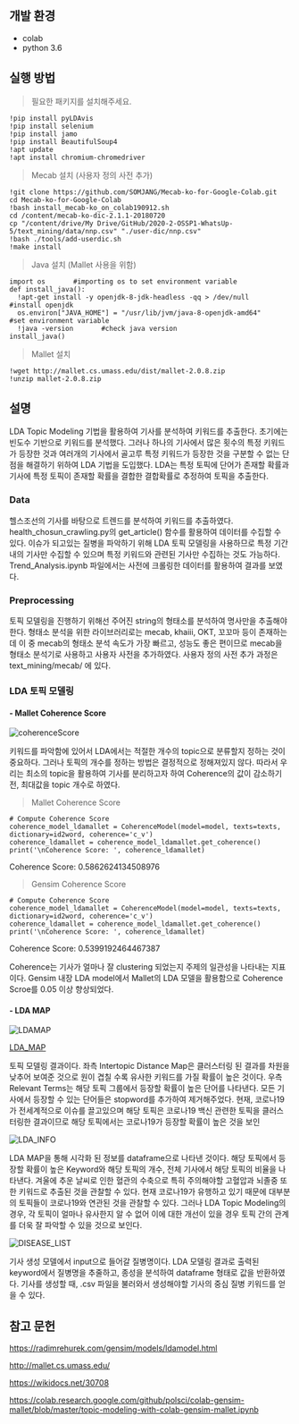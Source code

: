 ## 개발 환경
- colab
- python 3.6

## 실행 방법
> 필요한 패키지를 설치해주세요. 
```
!pip install pyLDAvis
!pip install selenium
!pip install jamo
!pip install BeautifulSoup4
!apt update
!apt install chromium-chromedriver 
```

> Mecab 설치 (사용자 정의 사전 추가) 
```
!git clone https://github.com/SOMJANG/Mecab-ko-for-Google-Colab.git
cd Mecab-ko-for-Google-Colab
!bash install_mecab-ko_on_colab190912.sh
cd /content/mecab-ko-dic-2.1.1-20180720
cp "/content/drive/My Drive/GitHub/2020-2-OSSP1-WhatsUp-5/text_mining/data/nnp.csv" "./user-dic/nnp.csv"
!bash ./tools/add-userdic.sh
!make install
```

> Java 설치 (Mallet 사용을 위함) 
```
import os       #importing os to set environment variable
def install_java():
  !apt-get install -y openjdk-8-jdk-headless -qq > /dev/null      #install openjdk
  os.environ["JAVA_HOME"] = "/usr/lib/jvm/java-8-openjdk-amd64"     #set environment variable
  !java -version       #check java version
install_java()
```

> Mallet 설치
```
!wget http://mallet.cs.umass.edu/dist/mallet-2.0.8.zip
!unzip mallet-2.0.8.zip
```

## 설명

LDA Topic Modeling 기법을 활용하여 기사를 분석하여 키워드를 추출한다. 초기에는 빈도수 기반으로 키워드를 분석했다. 그러나 하나의 기사에서 많은 횟수의 특정 키워드가 등장한 것과 여러개의 기사에서 골고루 특정 키워드가 등장한 것을 구분할 수 없는 단점을 해결하기 위하여 LDA 기법을 도입했다. LDA는 특정 토픽에 단어가 존재할 확률과 기사에 특정 토픽이 존재할 확률을 결합한 결합확률로 추정하여 토픽을 추출한다.


### Data
헬스조선의 기사를 바탕으로 트렌드를 분석하여 키워드를 추출하였다. health_chosun_crawling.py의 get_article() 함수를 활용하여 데이터를 수집할 수 있다.
이슈가 되고있는 질병을 파악하기 위해 LDA 토픽 모델링을 사용하므로 특정 기간 내의 기사만 수집할 수 있으며 특정 키워드와 관련된 기사만 수집하는 것도 가능하다.
Trend_Analysis.ipynb 파일에서는 사전에 크롤링한 데이터를 활용하여 결과를 보였다.


### Preprocessing
토픽 모델링을 진행하기 위해선 주어진 string의 형태소를 분석하여 명사만을 추출해야한다. 형태소 분석을 위한 라이브러리로는 mecab, khaiii, OKT, 꼬꼬마 등이 존재하는데
이 중 mecab의 형태소 분석 속도가 가장 빠르고, 성능도 좋은 편이므로 mecab을 형태소 분석기로 사용하고 사용자 사전을 추가하였다. 사용자 정의 사전 추가 과정은  text_mining/mecab/ 에 있다.


### LDA 토픽 모델링
#### - Mallet Coherence Score
<p>

![coherenceScore](https://csid-dgu.github.io/2020-2-OSSP1-WhatsUp-5/text_mining/output/coherence_values.png "Mallet Coherence Score")

키워드를 파악함에 있어서 LDA에서는 적절한 개수의 topic으로 분류할지 정하는 것이 중요하다.
그러나 토픽의 개수를 정하는 방법은 결정적으로 정해져있지 않다. 
따라서 우리는 최소의 topic을 활용하여 기사를 분리하고자 하여 Coherence의 값이 감소하기 전, 최대값을 topic 개수로 하였다.<p>


> Mallet Coherence Score
```
# Compute Coherence Score
coherence_model_ldamallet = CoherenceModel(model=model, texts=texts, dictionary=id2word, coherence='c_v')
coherence_ldamallet = coherence_model_ldamallet.get_coherence()
print('\nCoherence Score: ', coherence_ldamallet)
```

Coherence Score:  0.5862624134508976

> Gensim Coherence Score
```
# Compute Coherence Score
coherence_model_ldamallet = CoherenceModel(model=model, texts=texts, dictionary=id2word, coherence='c_v')
coherence_ldamallet = coherence_model_ldamallet.get_coherence()
print('\nCoherence Score: ', coherence_ldamallet)
```

Coherence Score:  0.5399192464467387


Coherence는 기사가 얼마나 잘 clustering 되었는지 주제의 일관성을 나타내는 지표이다. Gensim 내장 LDA model에서 Mallet의 LDA 모델을 활용함으로
Coherence Scroe를 0.05 이상 향상되었다.

#### - LDA MAP
![LDAMAP](https://csid-dgu.github.io/2020-2-OSSP1-WhatsUp-5/text_mining/img/ldamap.png "ldamap")

[LDA_MAP](https://csid-dgu.github.io/2020-2-OSSP1-WhatsUp-5/text_mining/output/LDA_Map.html "lda") 
<p>토픽 모델링 결과이다. 좌측 Intertopic Distance Map은 클러스터링 된 결과를 차원을 낮추어 보여준 것으로 원이 겹칠 수록 유사한 키워드를 가질 확률이 높은 것이다.
우측 Relevant Terms는 해당 토픽 그룹에서 등장할 확률이 높은 단어를 나타낸다. 모든 기사에서 등장할 수 있는 단어들은 stopword를 추가하여 제거해주었다. 현재, 코로나19가 전세계적으로 이슈를 끌고있으며 해당 토픽은 코로나19 백신 관련한 토픽을 클러스터링한 결과이므로 해당 토픽에서는 코로나19가 등장할 확률이 높은 것을 보인

![LDA_INFO](https://csid-dgu.github.io/2020-2-OSSP1-WhatsUp-5/text_mining/img/lda_info.png "lda_info")
<p>LDA MAP을 통해 시각화 된 정보를 dataframe으로 나타낸 것이다. 해당 토픽에서 등장할 확률이 높은 Keyword와 해당 토픽의 개수, 전체 기사에서 해당 토픽의 비율을 나타낸다.
겨울에 추운 날씨로 인한 혈관의 수축으로 특히 주의해야할 고혈압과 뇌졸중 또한 키워드로 추출된 것을 관찰할 수 있다. 현재 코로나19가 유행하고 있기 때문에 대부분의 토픽들이 코로나19와 연관된 것을 관찰할 수 있다. 그러나 LDA Topic Modeling의 경우, 각 토픽이 얼마나 유사한지 알 수 없어 이에 대한 개선이 있을 경우 토픽 간의 관계를 더욱 잘 파악할 수 있을 것으로 보인다.

![DISEASE_LIST](https://csid-dgu.github.io/2020-2-OSSP1-WhatsUp-5/text_mining/img/disease_list.png "disease_list")
<p>기사 생성 모델에서 input으로 들어갈 질병명이다. LDA 모델링 결과로 출력된 keyword에서 질병명을 추줄하고, 종성을 분석하여 dataframe 형태로 값을 반환하였다. 기사를 생성할 때, .csv 파일을 불러와서 생성해야할 기사의 중심 질병 키워드를 얻을 수 있다.


## 참고 문헌
https://radimrehurek.com/gensim/models/ldamodel.html <p>
http://mallet.cs.umass.edu/ <p>
https://wikidocs.net/30708 <p>
https://colab.research.google.com/github/polsci/colab-gensim-mallet/blob/master/topic-modeling-with-colab-gensim-mallet.ipynb <p>

